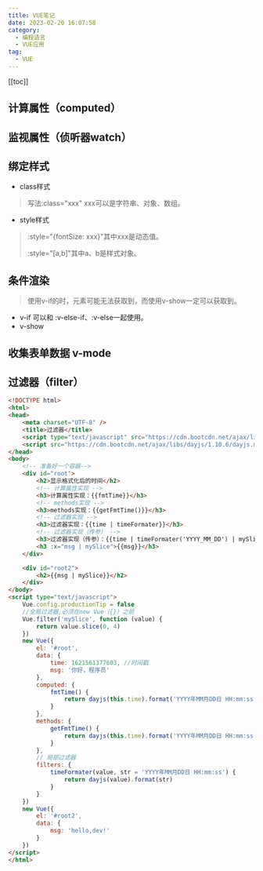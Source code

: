 ```yaml
---
title: VUE笔记
date: 2023-02-20 16:07:58
category: 
  - 编程语言
  - VUE应用
tag: 
  - VUE
---
```


<!-- more -->
[[toc]]

## 计算属性（computed）


## 监视属性（侦听器watch）

## 绑定样式
- class样式
> 写法:class="xxx" xxx可以是字符串、对象、数组。
- style样式
> :style="{fontSize: xxx}"其中xxx是动态值。
>
>	:style="[a,b]"其中a、b是样式对象。

## 条件渲染
> 使用v-if的时，元素可能无法获取到，而使用v-show一定可以获取到。
- v-if 可以和 :v-else-if、:v-else一起使用。
- v-show

## 收集表单数据 v-mode

## 过滤器（filter）

```html
<!DOCTYPE html>
<html>
<head>
	<meta charset="UTF-8" />
	<title>过滤器</title>
	<script type="text/javascript" src="https://cdn.bootcdn.net/ajax/libs/vue/2.6.14/vue.js"></script>
	<script src="https://cdn.bootcdn.net/ajax/libs/dayjs/1.10.6/dayjs.min.js"></script>
</head>
<body>
	<!-- 准备好一个容器-->
	<div id="root">
		<h2>显示格式化后的时间</h2>
		<!-- 计算属性实现 -->
		<h3>计算属性实现：{{fmtTime}}</h3>
		<!-- methods实现 -->
		<h3>methods实现：{{getFmtTime()}}</h3>
		<!-- 过滤器实现 -->
		<h3>过滤器实现：{{time | timeFormater}}</h3>
		<!-- 过滤器实现（传参） -->
		<h3>过滤器实现（传参）：{{time | timeFormater('YYYY_MM_DD') | mySlice}}</h3>
		<h3 :x="msg | mySlice">{{msg}}</h3>
	</div>

	<div id="root2">
		<h2>{{msg | mySlice}}</h2>
	</div>
</body>
<script type="text/javascript">
	Vue.config.productionTip = false
	//全局过滤器,必须在new Vue（{}）之前
	Vue.filter('mySlice', function (value) {
		return value.slice(0, 4)
	})
	new Vue({
		el: '#root',
		data: {
			time: 1621561377603, //时间戳
			msg: '你好，程序员'
		},
		computed: {
			fmtTime() {
				return dayjs(this.time).format('YYYY年MM月DD日 HH:mm:ss')
			}
		},
		methods: {
			getFmtTime() {
				return dayjs(this.time).format('YYYY年MM月DD日 HH:mm:ss')
			}
		},
		// 局部过滤器
		filters: {
			timeFormater(value, str = 'YYYY年MM月DD日 HH:mm:ss') {
				return dayjs(value).format(str)
			}
		}
	})
	new Vue({
		el: '#root2',
		data: {
			msg: 'hello,dev!'
		}
	})
</script>
</html>
```